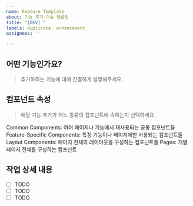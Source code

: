 ```yaml
---
name: Feature Template
about: 기능 추가 이슈 템플릿
title: "[DEV] "
labels: duplicate, enhancement
assignees: ''

---
```


## 어떤 기능인가요?
> 추가하려는 기능에 대해 간결하게 설명해주세요.

## 컴포넌트 속성
>해당 기능 추가가 어느 종류의 컴포넌트에 속하는지 선택하세요.

Common Components: 여러 페이지나 기능에서 재사용되는 공통 컴포넌트들
Feature-Specific Components: 특정 기능이나 페이지에만 사용되는 컴포넌트들
Layout Components: 페이지 전체의 레이아웃을 구성하는 컴포넌트들
Pages: 개별 페이지 전체를 구성하는 컴포넌트

## 작업 상세 내용

- [ ] TODO
- [ ] TODO
- [ ] TODO